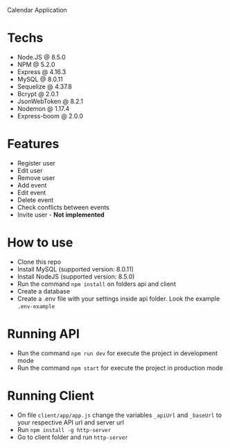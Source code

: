 Calendar Application

# Techs 
- Node.JS @ 8.5.0
- NPM @ 5.2.0
- Express @ 4.16.3
- MySQL @ 8.0.11
- Sequelize @ 4.37.8
- Bcrypt @ 2.0.1
- JsonWebToken @ 8.2.1
- Nodemon @ 1.17.4
- Express-boom @ 2.0.0

# Features
- Register user
- Edit user
- Remove user
- Add event
- Edit event
- Delete event
- Check conflicts between events
- Invite user - **Not implemented**

# How to use
- Clone this repo
- Install MySQL (supported version: 8.0.11)
- Install NodeJS (supported version: 8.5.0)
- Run the command `npm install` on folders api and client
- Create a database 
- Create a .env file with your settings inside api folder. Look the example `.env-example`

# Running API
- Run the command `npm run dev` for execute the project in development mode
- Run the command `npm start` for execute the project in production mode

# Running Client
- On file `client/app/app.js` change the variables `_apiUrl` and `_baseUrl` to your respective API url and server url
- Run `npm install -g http-server`
- Go to client folder and run `http-server` 